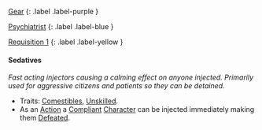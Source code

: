 
[Gear](Game/Gear-List)
{: .label .label-purple }

[Psychiatrist](Game/Psychiatrist)
{: .label .label-blue }

[Requisition 1](Game/Deployment#Requisition)
{: .label .label-yellow }
#### Sedatives
*Fast acting injectors causing a calming effect on anyone injected. Primarily used for aggressive citizens and patients so they can be detained.*
* Traits: [Comestibles](Game/Core/Gear#Comestibles), [Unskilled](Game/Core/Gear#Unskilled).
* As an [Action](Game/Core/Terminology#Action) a [Compliant](Game/Core/Terminology#Compliant) [Character](Game/Core/Terminology#Character) can be injected immediately making them [Defeated](Game/Core/Effects#Defeated).


